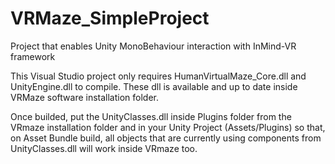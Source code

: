 # VRMaze_SimpleProject
Project that enables Unity MonoBehaviour interaction with InMind-VR framework

This Visual Studio project only requires HumanVirtualMaze_Core.dll and UnityEngine.dll to compile. These dll is available and up to date inside VRMaze software installation folder.

Once builded, put the UnityClasses.dll inside Plugins folder from the VRmaze installation folder and in your Unity Project (Assets/Plugins) so that, on Asset Bundle build, all objects that are currently using components from UnityClasses.dll will work inside VRmaze too.

